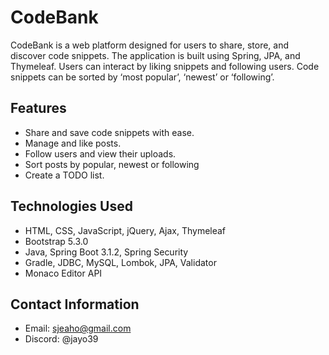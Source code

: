 # CodeBank

CodeBank is a web platform designed for users to share, store, and discover code snippets. The application is built using Spring, JPA, and Thymeleaf. Users can interact by liking snippets and following users. Code snippets can be sorted by ‘most popular’, ‘newest’ or ‘following’.

## Features

- Share and save code snippets with ease.
- Manage and like posts.
- Follow users and view their uploads.
- Sort posts by popular, newest or following
- Create a TODO list.

## Technologies Used

- HTML, CSS, JavaScript, jQuery, Ajax, Thymeleaf
- Bootstrap 5.3.0
- Java, Spring Boot 3.1.2, Spring Security
- Gradle, JDBC, MySQL, Lombok, JPA, Validator
- Monaco Editor API

## Contact Information

- Email: sjeaho@gmail.com
- Discord: @jayo39
